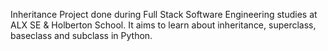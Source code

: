 Inheritance
Project done during Full Stack Software Engineering studies at ALX SE & Holberton School. It aims to learn about inheritance, superclass, baseclass and subclass in Python.
